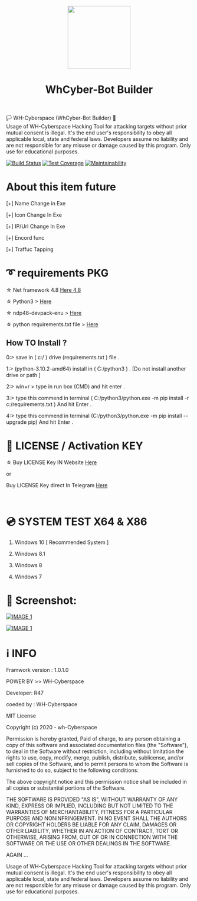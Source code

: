 <p align="center">
<img src="https://github.com/wh-Cyberspace/WhCyber-bot-Builder/blob/main/img/img0.png?raw=true" height="170"><br>
  
<h1 align="center">  WhCyber-Bot Builder</h1> 

<br>
</p>

  🏳 WH-Cyberspace (WhCyber-Bot Builder) 🔞
<br>
Usage of WH-Cyberspace Hacking Tool for attacking targets without prior mutual consent is illegal. It's the end user's responsibility to obey all applicable local, state and federal laws. Developers assume no liability and are not responsible for any misuse or damage caused by this program. Only use for educational purposes.
  
[![Build Status](https://travis-ci.org/rapid7/metasploit-framework.svg?branch=master)](https://github.com/wh-Cyberspace/en) [![Test Coverage](https://api.codeclimate.com/v1/badges/943e398e619c09568f3f/test_coverage)](https://github.com/wh-Cyberspace/en) 
[![Maintainability](https://api.codeclimate.com/v1/badges/943e398e619c09568f3f/maintainability)](https://github.com/wh-Cyberspace/en)




# About this item future

[+] Name Change in Exe

[+] Icon Change In Exe

[+] IP/Url Change In Exe

[+] Encord func

[+] Traffuc Tapping





# ➰ requirements PKG

☆ Net framework 4.8  [Here  4.8 ]( https://support.microsoft.com/en-us/topic/microsoft-net-framework-4-8-offline-installer-for-windows-9d23f658-3b97-68ab-d013-aa3c3e7495e0 "Net framework 4.8 ")


☆ Python3 > [Here]( https://mega.nz/file/uBowSITT#LxfzOm7q0EwIA4s_NaRDmF6oFbj4vQMaMxZ6AsfOQzs " Python3 ")

☆ ndp48-devpack-enu > [Here]( https://mega.nz/file/vE5wlQTL#RT-N271U8aCKqyz_BBd72nbrw8BZDKYXWYOKRWFozqU " ndp48 Dev pack")

☆ python requirements.txt file > [Here]( https://mega.nz/file/uBowSITT#LxfzOm7q0EwIA4s_NaRDmF6oFbj4vQMaMxZ6AsfOQzs " python requirements ")



## How TO Install ?

0:> save in ( c:/ ) drive (requirements.txt ) file .

1:> (python-3.10.2-amd64) install in ( C:/python3 ) . [Do not install another drive or path ]

2:> win+r > type in run box (CMD) and hit enter .

3:> type this commend in terminal ( C:/python3/python.exe -m pip install -r c:/requirements.txt ) And hit Enter .

4:> type this commend in terminal (C:/python3/python.exe -m pip install --upgrade pip) And hit Enter .







# 🔑 LICENSE / Activation KEY


☆ Buy LICENSE Key IN Website [Here ](https://whcyberspace.com "LICENSE")

or

Buy LICENSE Key direct In Telegram  [Here ](http://t.me/whcyberspace "LICENSE")


<br>






# 💿 SYSTEM TEST X64 & X86
1. Windows 10   [ Recommended System ]  

2. Windows 8.1

3. Windows 8

4. Windows 7



# 🌌 Screenshot:

<p align="center">

[![IMAGE 1](https://raw.githubusercontent.com/wh-Cyberspace/WhCyber-bot-Builder/main/img/img1.png)](https://www.youtube.com/channel/UC_JrCVyTGUM0wopBEzxIt9w?sub_confirmation=1 "Don't upload payload inbuilt Antivirus website")

[![IMAGE 1](https://raw.githubusercontent.com/wh-Cyberspace/WhCyber-bot-Builder/main/img/img2.png)](https://www.youtube.com/channel/UC_JrCVyTGUM0wopBEzxIt9w?sub_confirmation=1 "Don't upload payload inbuilt Antivirus website")


# ℹ INFO
Framwork version : 1.0.1.0

POWER BY >> WH-Cyberspace  

Developer: R47

coeded by : WH-Cyberspace

MIT License

Copyright (c) 2020 - wh-Cyberspace

Permission is hereby granted, Paid of charge, to any person obtaining a 
copy of this software and associated documentation files (the "Software"),
to deal in the Software without restriction, including without limitation 
the rights to use, copy, modify, merge, publish, distribute, sublicense, 
and/or sell copies of the Software, and to permit persons to whom the 
Software is furnished to do so, subject to the following conditions:

The above copyright notice and this permission notice shall be 
included in all copies or substantial portions of the Software.

THE SOFTWARE IS PROVIDED "AS IS", WITHOUT WARRANTY OF ANY KIND,
EXPRESS OR IMPLIED, INCLUDING BUT NOT LIMITED TO THE WARRANTIES
OF MERCHANTABILITY, FITNESS FOR A PARTICULAR PURPOSE AND 
NONINFRINGEMENT. IN NO EVENT SHALL THE AUTHORS OR COPYRIGHT HOLDERS
BE LIABLE FOR ANY CLAIM, DAMAGES OR OTHER LIABILITY, WHETHER IN 
AN ACTION OF CONTRACT, TORT OR OTHERWISE, ARISING FROM, OUT OF 
OR IN CONNECTION WITH THE SOFTWARE OR THE USE OR OTHER DEALINGS 
IN THE SOFTWARE.


AGAIN ...

Usage of WH-Cyberspace Hacking Tool for attacking targets without prior mutual consent is illegal. It's the end user's responsibility to obey all applicable local, state and federal laws. Developers assume no liability and are not responsible for any misuse or damage caused by this program. Only use for educational purposes.
